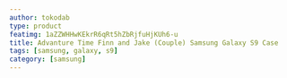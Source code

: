 ```yaml
---
author: tokodab
type: product
featimg: 1aZZWHHwKEkrR6qRt5hZbRjfuHjKUh6-u
title: Advanture Time Finn and Jake (Couple) Samsung Galaxy S9 Case
tags: [samsung, galaxy, s9]
category: [samsung]
---
```

